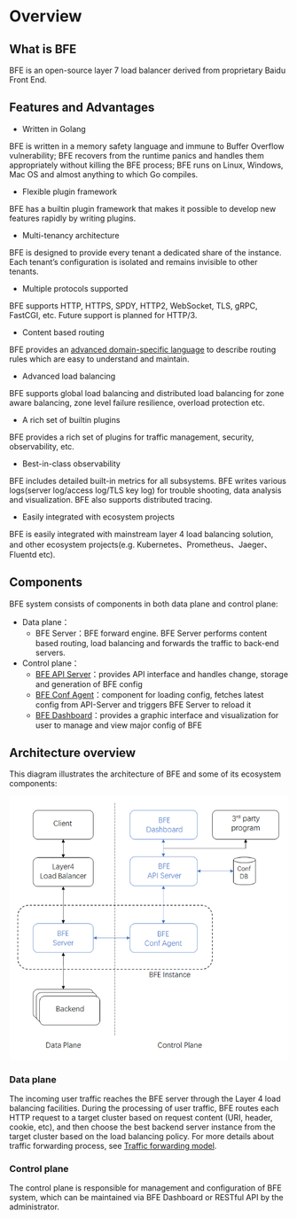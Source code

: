 # Overview

## What is BFE

BFE is an open-source layer 7 load balancer derived from proprietary Baidu Front End. 


## Features and Advantages

* Written in Golang

BFE is written in a memory safety language and immune to Buffer Overflow vulnerability; BFE recovers from the runtime panics and handles them appropriately without killing the BFE process; BFE runs on Linux, Windows, Mac OS and almost anything to which Go compiles.

* Flexible plugin framework 

BFE has a builtin plugin framework that makes it possible to develop new features rapidly by writing plugins.

* Multi-tenancy architecture

BFE is designed to provide every tenant a dedicated share of the instance. Each tenant’s configuration is isolated and remains invisible to other tenants.

* Multiple protocols supported

BFE supports HTTP, HTTPS, SPDY, HTTP2, WebSocket, TLS, gRPC, FastCGI, etc. Future support is planned for HTTP/3.

* Content based routing

BFE provides an [advanced domain-specific language](../condition/condition_grammar.md) to describe routing rules which are easy to understand and maintain. 

* Advanced load balancing

BFE supports global load balancing and distributed load balancing for zone aware balancing, zone level failure resilience, overload protection etc. 

* A rich set of builtin plugins 

BFE provides a rich set of plugins for traffic management, security, observability, etc.

* Best-in-class observability

BFE includes detailed built-in metrics for all subsystems. BFE writes various logs(server log/access log/TLS key log) for trouble shooting, data analysis and visualization. BFE also supports distributed tracing.

* Easily integrated with ecosystem projects

BFE is easily integrated with mainstream layer 4 load balancing solution, and other ecosystem projects(e.g. Kubernetes、Prometheus、Jaeger、Fluentd etc).


## Components

BFE system consists of components in both data plane and control plane:

- Data plane：
  - BFE Server：BFE forward engine. BFE Server performs content based routing, load balancing and forwards the traffic to back-end servers.
- Control plane：
  - [BFE API Server](https://github.com/bfenetworks/api-server)：provides API interface and handles change, storage and generation of BFE config
  - [BFE Conf Agent](https://github.com/bfenetworks/conf-agent)：component for loading config, fetches latest config from API-Server and triggers BFE Server to reload it
  - [BFE Dashboard](https://github.com/bfenetworks/dashboard)：provides a graphic interface and visualization for user to manage and view major config of BFE


## Architecture overview

This diagram illustrates the architecture of BFE and some of its ecosystem components:

![BFE Architecture](../../images/bfe-arch.png)

### Data plane

The incoming user traffic reaches the BFE server through the Layer 4 load balancing facilities. During the processing of user traffic, BFE routes each HTTP request to a target cluster based on request content (URI, header, cookie, etc), and then choose the best backend server instance from the target cluster based on the load balancing policy. For more details about traffic forwarding process, see [Traffic forwarding model](forward_model.md).

### Control plane

The control plane is responsible for management and configuration of BFE system, which can be maintained via BFE Dashboard or RESTful API by the administrator.
